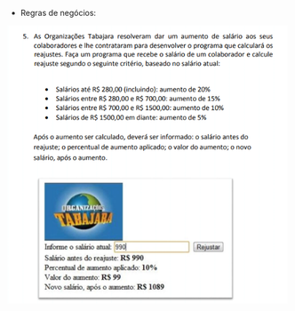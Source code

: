 - Regras de negócios:

![Imagem requisitos](https://github.com/DerliJunior/tabajara/blob/main/src/main/resources/tabajara-requirements.PNG?raw=true)


